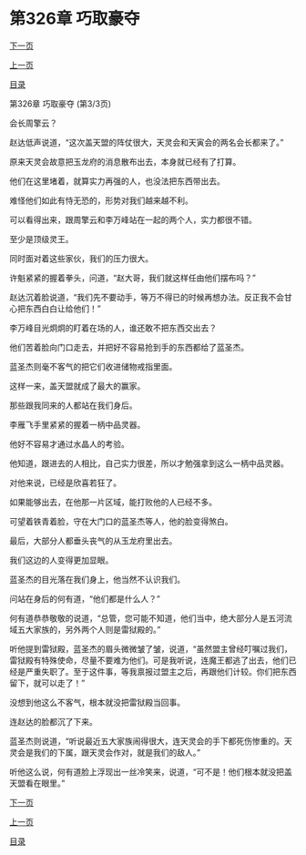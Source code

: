 <h1>第326章    巧取豪夺</h1>
            <div><p><a href="./0978_%E7%AC%AC327%E7%AB%A0_%E9%9C%B8%E6%B5%B7.md">下一页</a></p><p><a href="./0976_%E7%AC%AC326%E7%AB%A0_%E5%B7%A7%E5%8F%96%E8%B1%AA%E5%A4%BA.md">上一页</a></p><p><a href="../">目录</a></p></div>
            <div><p>第326章    巧取豪夺 (第3/3页)</p><p>会长周擎云？</p><p>赵达低声说道，“这次盖天盟的阵仗很大，天灵会和天寅会的两名会长都来了。”</p><p>原来天灵会故意把玉龙府的消息散布出去，本身就已经有了打算。</p><p>他们在这里堵着，就算实力再强的人，也没法把东西带出去。</p><p>难怪他们如此有恃无恐的，形势对我们越来越不利。</p><p>可以看得出来，跟周擎云和李万峰站在一起的两个人，实力都很不错。</p><p>至少是顶级灵王。</p><p>同时面对着这些家伙，我们的压力很大。</p><p>许魁紧紧的握着拳头，问道，“赵大哥，我们就这样任由他们摆布吗？”</p><p>赵达沉着脸说道，“我们先不要动手，等万不得已的时候再想办法。反正我不会甘心把东西白白让给他们！”</p><p>李万峰目光炯炯的盯着在场的人，谁还敢不把东西交出去？</p><p>他们苦着脸向门口走去，并把好不容易抢到手的东西都给了蓝圣杰。</p><p>蓝圣杰则毫不客气的把它们收进储物戒指里面。</p><p>这样一来，盖天盟就成了最大的赢家。</p><p>那些跟我同来的人都站在我们身后。</p><p>李雁飞手里紧紧的握着一柄中品灵器。</p><p>他好不容易才通过水晶人的考验。</p><p>他知道，跟进去的人相比，自己实力很差，所以才勉强拿到这么一柄中品灵器。</p><p>对他来说，已经是欣喜若狂了。</p><p>如果能够出去，在他那一片区域，能打败他的人已经不多。</p><p>可望着铁青着脸，守在大门口的蓝圣杰等人，他的脸变得煞白。</p><p>最后，大部分人都垂头丧气的从玉龙府里出去。</p><p>我们这边的人变得更加显眼。</p><p>蓝圣杰的目光落在我们身上，他当然不认识我们。</p><p>问站在身后的何有道，“他们都是什么人？”</p><p>何有道恭恭敬敬的说道，“总管，您可能不知道，他们当中，绝大部分人是五河流域五大家族的，另外两个人则是雷狱殿的。”</p><p>听他提到雷狱殿，蓝圣杰的眉头微微皱了皱，说道，“虽然盟主曾经叮嘱过我们，雷狱殿有特殊使命，尽量不要难为他们。可是我听说，连魔王都逃了出去，他们已经是严重失职了。至于这件事，等我禀报过盟主之后，再跟他们计较。你们把东西留下，就可以走了！”</p><p>没想到他这么不客气，根本就没把雷狱殿当回事。</p><p>连赵达的脸都沉了下来。</p><p>蓝圣杰则说道，“听说最近五大家族闹得很大，连天灵会的手下都死伤惨重的。天灵会是我们的下属，跟天灵会作对，就是我们的敌人。”</p><p>听他这么说，何有道脸上浮现出一丝冷笑来，说道，“可不是！他们根本就没把盖天盟看在眼里。”</p></div>
            <div><p><a href="./0978_%E7%AC%AC327%E7%AB%A0_%E9%9C%B8%E6%B5%B7.md">下一页</a></p><p><a href="./0976_%E7%AC%AC326%E7%AB%A0_%E5%B7%A7%E5%8F%96%E8%B1%AA%E5%A4%BA.md">上一页</a></p><p><a href="../">目录</a></p></div>